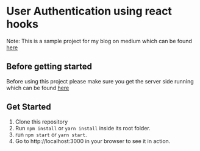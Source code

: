 # User Authentication using react hooks

Note: This is a sample project for my blog on medium which can be found [here](https://medium.com/@zafarsaleem/authentication-using-react-react-hooks-4215529b08f4)

## Before getting started
Before using this project please make sure you get the server side running which can be found [here](https://github.com/zafar-saleem/NodeScalableArchitecture)

## Get Started
1. Clone this repository
2. Run `npm install` or `yarn install` inside its root folder.
3. run `npm start` or `yarn start`.
4. Go to http://localhost:3000 in your browser to see it in action.
